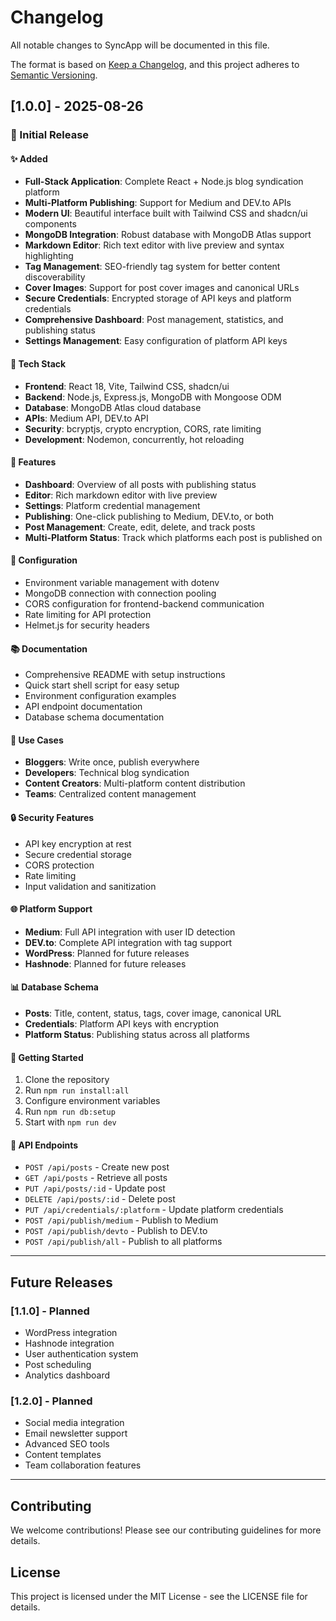 # Changelog

All notable changes to SyncApp will be documented in this file.

The format is based on [Keep a Changelog](https://keepachangelog.com/en/1.0.0/), and this project adheres to [Semantic Versioning](https://semver.org/spec/v2.0.0.html).

## [1.0.0] - 2025-08-26

### 🎉 Initial Release

#### ✨ Added

- **Full-Stack Application**: Complete React + Node.js blog syndication platform
- **Multi-Platform Publishing**: Support for Medium and DEV.to APIs
- **Modern UI**: Beautiful interface built with Tailwind CSS and shadcn/ui components
- **MongoDB Integration**: Robust database with MongoDB Atlas support
- **Markdown Editor**: Rich text editor with live preview and syntax highlighting
- **Tag Management**: SEO-friendly tag system for better content discoverability
- **Cover Images**: Support for post cover images and canonical URLs
- **Secure Credentials**: Encrypted storage of API keys and platform credentials
- **Comprehensive Dashboard**: Post management, statistics, and publishing status
- **Settings Management**: Easy configuration of platform API keys

#### 🚀 Tech Stack

- **Frontend**: React 18, Vite, Tailwind CSS, shadcn/ui
- **Backend**: Node.js, Express.js, MongoDB with Mongoose ODM
- **Database**: MongoDB Atlas cloud database
- **APIs**: Medium API, DEV.to API
- **Security**: bcryptjs, crypto encryption, CORS, rate limiting
- **Development**: Nodemon, concurrently, hot reloading

#### 📱 Features

- **Dashboard**: Overview of all posts with publishing status
- **Editor**: Rich markdown editor with live preview
- **Settings**: Platform credential management
- **Publishing**: One-click publishing to Medium, DEV.to, or both
- **Post Management**: Create, edit, delete, and track posts
- **Multi-Platform Status**: Track which platforms each post is published on

#### 🔧 Configuration

- Environment variable management with dotenv
- MongoDB connection with connection pooling
- CORS configuration for frontend-backend communication
- Rate limiting for API protection
- Helmet.js for security headers

#### 📚 Documentation

- Comprehensive README with setup instructions
- Quick start shell script for easy setup
- Environment configuration examples
- API endpoint documentation
- Database schema documentation

#### 🎯 Use Cases

- **Bloggers**: Write once, publish everywhere
- **Developers**: Technical blog syndication
- **Content Creators**: Multi-platform content distribution
- **Teams**: Centralized content management

#### 🔒 Security Features

- API key encryption at rest
- Secure credential storage
- CORS protection
- Rate limiting
- Input validation and sanitization

#### 🌐 Platform Support

- **Medium**: Full API integration with user ID detection
- **DEV.to**: Complete API integration with tag support
- **WordPress**: Planned for future releases
- **Hashnode**: Planned for future releases

#### 📊 Database Schema

- **Posts**: Title, content, status, tags, cover image, canonical URL
- **Credentials**: Platform API keys with encryption
- **Platform Status**: Publishing status across all platforms

#### 🚀 Getting Started

1. Clone the repository
2. Run `npm run install:all`
3. Configure environment variables
4. Run `npm run db:setup`
5. Start with `npm run dev`

#### 📝 API Endpoints

- `POST /api/posts` - Create new post
- `GET /api/posts` - Retrieve all posts
- `PUT /api/posts/:id` - Update post
- `DELETE /api/posts/:id` - Delete post
- `PUT /api/credentials/:platform` - Update platform credentials
- `POST /api/publish/medium` - Publish to Medium
- `POST /api/publish/devto` - Publish to DEV.to
- `POST /api/publish/all` - Publish to all platforms

---

## Future Releases

### [1.1.0] - Planned

- WordPress integration
- Hashnode integration
- User authentication system
- Post scheduling
- Analytics dashboard

### [1.2.0] - Planned

- Social media integration
- Email newsletter support
- Advanced SEO tools
- Content templates
- Team collaboration features

---

## Contributing

We welcome contributions! Please see our contributing guidelines for more details.

## License

This project is licensed under the MIT License - see the LICENSE file for details.
